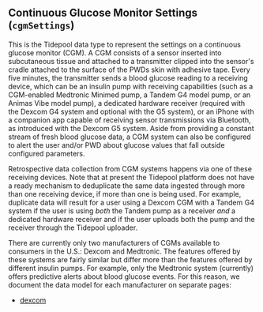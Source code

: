 ## Continuous Glucose Monitor Settings (`cgmSettings`)

This is the Tidepool data type to represent the settings on a continuous glucose monitor (CGM). A CGM consists of a sensor inserted into subcutaneous tissue and attached to a transmitter clipped into the sensor's cradle attached to the surface of the PWDs skin with adhesive tape. Every five minutes, the transmitter sends a blood glucose reading to a receiving device, which can be an insulin pump with receiving capabilities (such as a CGM-enabled Medtronic Minimed pump, a Tandem G4 model pump, or an Animas Vibe model pump), a dedicated hardware receiver (required with the Dexcom G4 system and optional with the G5 system), or an iPhone with a companion app capable of receiving sensor transmissions via Bluetooth, as introduced with the Dexcom G5 system. Aside from providing a constant stream of fresh blood glucose data, a CGM system can also be configured to alert the user and/or PWD about glucose values that fall outside configured parameters.

Retrospective data collection from CGM systems happens via one of these receiving devices. Note that at present the Tidepool platform does not have a ready mechanism to deduplicate the same data ingested through more than one receiving device, if more than one is being used. For example, duplicate data will result for a user using a Dexcom CGM with a Tandem G4 system if the user is using *both* the Tandem pump as a receiver *and* a dedicated hardware receiver and if the user uploads both the pump and the receiver through the Tidepool uploader.

There are currently only two manufacturers of CGMs available to consumers in the U.S.: Dexcom and Medtronic. The features offered by these systems are fairly similar but differ more than the features offered by different insulin pumps. For example, only the Medtronic system (currently) offers predictive alerts about blood glucose events. For this reason, we document the data model for each manufacturer on separate pages:
<!-- end intro -->

- [dexcom](./dexcom.md)
